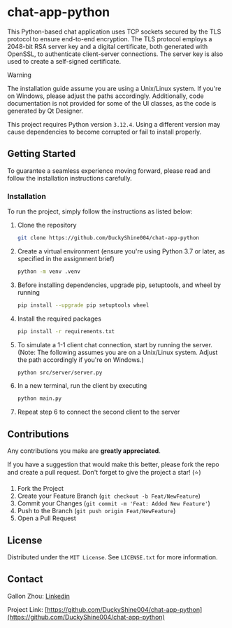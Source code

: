 # chat-app-python
This Python-based chat application uses TCP sockets secured by the TLS protocol to ensure end-to-end encryption. The TLS protocol employs a 2048-bit RSA server key and a digital certificate, both generated with OpenSSL, to authenticate client-server connections. The server key is also used to create a self-signed certificate.

> [!WARNING]
> The installation guide assume you are using a Unix/Linux system. If you're on Windows, please adjust the paths accordingly.
> Additionally, code documentation is not provided for some of the UI classes, as the code is generated by Qt Designer.
> 
> This project requires Python version `3.12.4`. Using a different version may cause dependencies to become corrupted or fail to install properly.

## Getting Started

To guarantee a seamless experience moving forward, please read and follow the installation instructions carefully.

### Installation

To run the project, simply follow the instructions as listed below:

1. Clone the repository
   ```sh
   git clone https://github.com/DuckyShine004/chat-app-python
   ```
2. Create a virtual environment (ensure you're using Python 3.7 or later, as specified in the assignment brief)
   ```sh
   python -m venv .venv
   ```
3. Before installing dependencies, upgrade pip, setuptools, and wheel by running
   ```sh
   pip install --upgrade pip setuptools wheel
   ```
4. Install the required packages
   ```sh
   pip install -r requirements.txt
   ```
5. To simulate a 1-1 client chat connection, start by running the server. (Note: The following assumes you are on a Unix/Linux system. Adjust the path accordingly if you're on Windows.)   
   ```sh
   python src/server/server.py
   ```
6. In a new terminal, run the client by executing
   ```sh
   python main.py
   ```
7. Repeat step 6 to connect the second client to the server

## Contributions

Any contributions you make are **greatly appreciated**.

If you have a suggestion that would make this better, please fork the repo and create a pull request. Don't forget to give the project a star! (⭐)

1. Fork the Project
2. Create your Feature Branch (`git checkout -b Feat/NewFeature`)
3. Commit your Changes (`git commit -m 'Feat: Added New Feature'`)
4. Push to the Branch (`git push origin Feat/NewFeature`)
5. Open a Pull Request

## License

Distributed under the `MIT License`. See `LICENSE.txt` for more information.

## Contact

Gallon Zhou: [Linkedin](https://www.linkedin.com/in/gallon-zhou-a3739b278/)

Project Link: [https://github.com/DuckyShine004/chat-app-python](https://github.com/DuckyShine004/chat-app-python)


